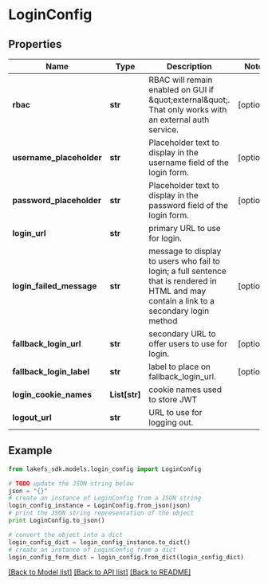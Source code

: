 # LoginConfig


## Properties

Name | Type | Description | Notes
------------ | ------------- | ------------- | -------------
**rbac** | **str** | RBAC will remain enabled on GUI if \&quot;external\&quot;.  That only works with an external auth service.  | [optional] 
**username_placeholder** | **str** | Placeholder text to display in the username field of the login form.  | [optional] 
**password_placeholder** | **str** | Placeholder text to display in the password field of the login form.  | [optional] 
**login_url** | **str** | primary URL to use for login. | 
**login_failed_message** | **str** | message to display to users who fail to login; a full sentence that is rendered in HTML and may contain a link to a secondary login method  | [optional] 
**fallback_login_url** | **str** | secondary URL to offer users to use for login. | [optional] 
**fallback_login_label** | **str** | label to place on fallback_login_url. | [optional] 
**login_cookie_names** | **List[str]** | cookie names used to store JWT | 
**logout_url** | **str** | URL to use for logging out. | 

## Example

```python
from lakefs_sdk.models.login_config import LoginConfig

# TODO update the JSON string below
json = "{}"
# create an instance of LoginConfig from a JSON string
login_config_instance = LoginConfig.from_json(json)
# print the JSON string representation of the object
print LoginConfig.to_json()

# convert the object into a dict
login_config_dict = login_config_instance.to_dict()
# create an instance of LoginConfig from a dict
login_config_form_dict = login_config.from_dict(login_config_dict)
```
[[Back to Model list]](../README.md#documentation-for-models) [[Back to API list]](../README.md#documentation-for-api-endpoints) [[Back to README]](../README.md)


